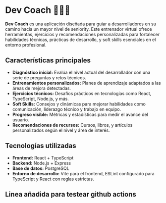# Dev Coach 🧑‍💻🚀

**Dev Coach** es una aplicación diseñada para guiar a desarrolladores en su camino hacia un mayor nivel de seniority. Este entrenador virtual ofrece herramientas, ejercicios y recomendaciones personalizadas para fortalecer habilidades técnicas, prácticas de desarrollo, y soft skills esenciales en el entorno profesional.

## Características principales

- **Diagnóstico inicial:** Evalúa el nivel actual del desarrollador con una serie de preguntas y retos técnicos.
- **Entrenamientos personalizados:** Planes de aprendizaje adaptados a las áreas de mejora detectadas.
- **Ejercicios técnicos:** Desafíos prácticos en tecnologías como React, TypeScript, Node.js, y más.
- **Soft Skills:** Consejos y dinámicas para mejorar habilidades como comunicación, liderazgo técnico y trabajo en equipo.
- **Progreso visible:** Métricas y estadísticas para medir el avance del usuario.
- **Recomendaciones de recursos:** Cursos, libros, y artículos personalizados según el nivel y área de interés.

## Tecnologías utilizadas

- **Frontend:** React + TypeScript
- **Backend:** Node.js + Express
- **Base de datos:** PostgreSQL
- **Entorno de desarrollo:** Vite para el frontend, ESLint configurado para TypeScript y React con reglas estrictas.

## Linea añadida para testear github actions
